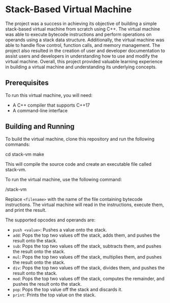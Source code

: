 # Stack-Based Virtual Machine

The project was a success in achieving its objective of building a simple stack-based virtual machine from scratch using C++. The virtual machine was able to execute bytecode instructions and perform operations on operands using a stack data structure. Additionally, the virtual machine was able to handle flow control, function calls, and memory management. The project also resulted in the creation of user and developer documentation to assist users and developers in understanding how to use and modify the virtual machine. Overall, this project provided valuable learning experience in building a virtual machine and understanding its underlying concepts.

## Prerequisites

To run this virtual machine, you will need:

- A C++ compiler that supports C++17
- A command-line interface

## Building and Running

To build the virtual machine, clone this repository and run the following commands:

cd stack-vm
make


This will compile the source code and create an executable file called stack-vm.

To run the virtual machine, use the following command:

/stack-vm <filename>


Replace `<filename>` with the name of the file containing bytecode instructions. The virtual machine will read in the instructions, execute them, and print the result.

The supported opcodes and operands are:

- `push <value>`: Pushes a value onto the stack.
- `add`: Pops the top two values off the stack, adds them, and pushes the result onto the stack.
- `sub`: Pops the top two values off the stack, subtracts them, and pushes the result onto the stack.
- `mul`: Pops the top two values off the stack, multiplies them, and pushes the result onto the stack.
- `div`: Pops the top two values off the stack, divides them, and pushes the result onto the stack.
- `mod`: Pops the top two values off the stack, computes the remainder, and pushes the result onto the stack.
- `pop`: Pops the top value off the stack and discards it.
- `print`: Prints the top value on the stack.
